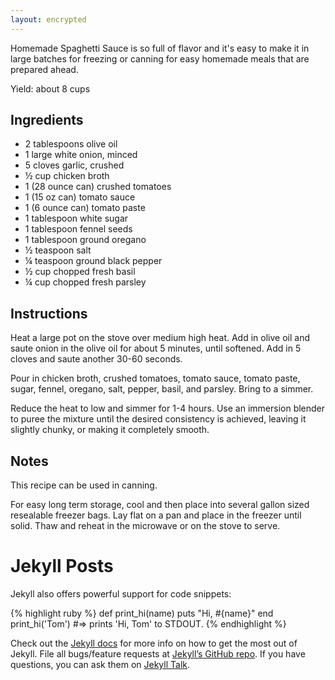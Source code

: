 ```yaml
---
layout: encrypted
---
```


Homemade Spaghetti Sauce is so full of flavor and it's easy to make it in large batches for freezing or canning for easy homemade meals that are prepared ahead.

Yield: about 8 cups

## Ingredients
- 2 tablespoons olive oil
- 1 large white onion, minced
- 5 cloves garlic, crushed
- ½ cup chicken broth
- 1 (28 ounce can) crushed tomatoes
- 1 (15 oz can) tomato sauce
- 1 (6 ounce can) tomato paste
- 1 tablespoon white sugar
- 1 tablespoon fennel seeds
- 1 tablespoon ground oregano
- ½ teaspoon salt
- ¼ teaspoon ground black pepper
- ½ cup chopped fresh basil
- ¼ cup chopped fresh parsley

## Instructions
Heat a large pot on the stove over medium high heat. Add in olive oil and saute onion in the olive oil for about 5 minutes, until softened. Add in 5 cloves and saute another 30-60 seconds.

Pour in chicken broth, crushed tomatoes, tomato sauce, tomato paste, sugar, fennel, oregano, salt, pepper, basil, and parsley. Bring to a simmer.

Reduce the heat to low and simmer for 1-4 hours. Use an immersion blender to puree the mixture until the desired consistency is achieved, leaving it slightly chunky, or making it completely smooth.

## Notes
This recipe can be used in canning.

For easy long term storage, cool and then place into several gallon sized resealable freezer bags. Lay flat on a pan and place in the freezer until solid. Thaw and reheat in the microwave or on the stove to serve.

# Jekyll Posts

Jekyll also offers powerful support for code snippets:

{% highlight ruby %}
def print_hi(name)
  puts "Hi, #{name}"
end
print_hi('Tom')
#=> prints 'Hi, Tom' to STDOUT.
{% endhighlight %}

Check out the [Jekyll docs][jekyll-docs] for more info on how to get the most out of Jekyll. File all bugs/feature requests at [Jekyll’s GitHub repo][jekyll-gh]. If you have questions, you can ask them on [Jekyll Talk][jekyll-talk].

[jekyll-docs]: http://jekyllrb.com/docs/home
[jekyll-gh]:   https://github.com/jekyll/jekyll
[jekyll-talk]: https://talk.jekyllrb.com/
